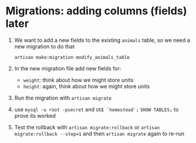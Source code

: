 # Migrations: adding columns (fields) later

1. We want to add a new fields to the existing `animals` table, so we need a new migration to do that
    
    `artisan make:migration modify_animals_table`

1. In the new migration file add new fields for:
    - `weight`: think about how we might store units
    - `height`: again, think about how we might store units

1. Run the migration with `artisan migrate`

1. use `mysql -u root -psecret` and ```USE `homestead`;``` ```SHOW TABLES;``` to prove its worked

1. Test the rollback with `artisan migrate:rollback` or `artisan migrate:rollback --step=1` and then `artisan migrate` again to re-run